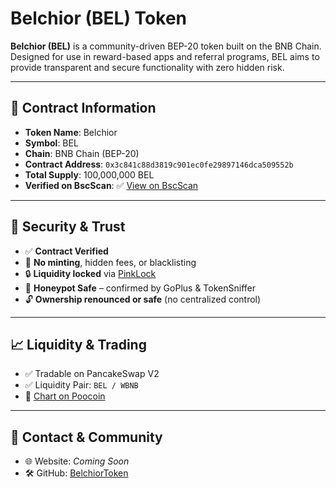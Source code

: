 # Belchior (BEL) Token

**Belchior (BEL)** is a community-driven BEP-20 token built on the BNB Chain. Designed for use in reward-based apps and referral programs, BEL aims to provide transparent and secure functionality with zero hidden risk.

---

## 🔗 Contract Information

- **Token Name**: Belchior
- **Symbol**: BEL
- **Chain**: BNB Chain (BEP-20)
- **Contract Address**: `0x3c841c88d3819c901ec0fe29897146dca509552b`
- **Total Supply**: 100,000,000 BEL
- **Verified on BscScan**: ✅ [View on BscScan](https://bscscan.com/token/0x3c841c88d3819c901ec0fe29897146dca509552b)

---

## 🔐 Security & Trust

- ✅ **Contract Verified**
- 🚫 **No minting**, hidden fees, or blacklisting
- 🔒 **Liquidity locked** via [PinkLock](https://www.pinksale.finance/pinklock/bsc/0x3c841C88D3819c901eC0fe29897146Dca509552b)
- 🤖 **Honeypot Safe** – confirmed by GoPlus & TokenSniffer
- 🔓 **Ownership renounced or safe** (no centralized control)

---

## 📈 Liquidity & Trading

- ✅ Tradable on PancakeSwap V2  
- ✅ Liquidity Pair: `BEL / WBNB`  
- 🧪 [Chart on Poocoin](https://poocoin.app/tokens/0x3c841c88d3819c901ec0fe29897146dca509552b)


---

## 📣 Contact & Community

- 🌐 Website: *Coming Soon*
- 🛠 GitHub: [BelchiorToken](https://github.com/BelchiorToken)
